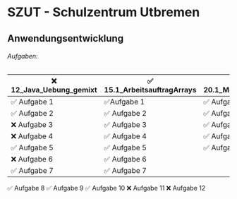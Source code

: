 # SZUT - Schulzentrum Utbremen
## Anwendungsentwicklung

###### Aufgaben:
:x: 12_Java_Uebung_gemixt | :white_check_mark: 15.1_ArbeitsauftragArrays | :white_check_mark: 20.1_Mehrdimensionale 
------------ | ------------- | -------------
:white_check_mark: Aufgabe 1 | :white_check_mark:Aufgabe 1 | :white_check_mark: Aufgabe 1
:white_check_mark: Aufgabe 2 | :white_check_mark: Aufgabe 2 | :white_check_mark: Aufgabe 2
:x: Aufgabe 3 | :white_check_mark: Aufgabe 3 | :white_check_mark: Aufgabe 3
:x: Aufgabe 4 | :white_check_mark: Aufgabe 4 | :white_check_mark: Aufgabe 4
:white_check_mark: Aufgabe 5 | :white_check_mark: Aufgabe 5 | :white_check_mark: Aufgabe 5
:x: Aufgabe 6 | :white_check_mark: Aufgabe 6
:white_check_mark: Aufgabe 7 | :white_check_mark: Aufgabe 7
:white_check_mark: Aufgabe 8
:white_check_mark: Aufgabe 9
:white_check_mark: Aufgabe 10
:x: Aufgabe 11
:x: Aufgabe 12
   
